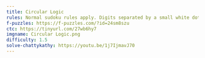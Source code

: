```yaml
---
title: Circular Logic
rules: Normal sudoku rules apply. Digits separated by a small white dot are consecutive, those separated by a small black dot are in a 1:2 ratio. Digits separated by an X sum to 10, and those separated by a V sum to 5. Not all possible dots, Xs, and Vs are necessarily given.
f-puzzles: https://f-puzzles.com/?id=24sm8szu
ctc: https://tinyurl.com/27wb6hy7
imgname: Circular Logic.png
difficulty: 1.5
solve-chattykathy: https://youtu.be/1j7IjmavJ70
---
```

